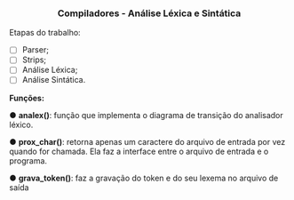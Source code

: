 <h3 align="center"> Compiladores - Análise Léxica e Sintática </h3>


Etapas do trabalho: 
- [ ] Parser;
- [ ] Strips;
- [ ] Análise Léxica;
- [ ] Análise Sintática. 

**Funções:**

● **analex()**: função que implementa o diagrama de transição do analisador léxico.

● **prox_char()**: retorna apenas um caractere do arquivo de entrada por vez
quando for chamada. Ela faz a interface entre o arquivo de entrada e o programa.

● **grava_token()**: faz a gravação do token e do seu lexema no arquivo de saída
